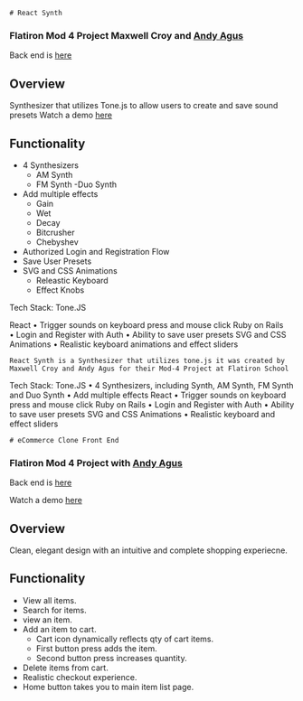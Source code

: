 	# React Synth 

### Flatiron Mod 4 Project Maxwell Croy and [Andy Agus](https://github.com/Andyagus)
Back end is [here](https://github.com/maxcroy1/react-synth-backend.git)

## Overview 

Synthesizer that utilizes Tone.js to allow users to create and save sound presets 
Watch a demo [here](https://youtu.be/kDDZ7Tb6lQM)

## Functionality 
- 4 Synthesizers
	- AM Synth
	- FM Synth
	-Duo Synth
- Add multiple effects
	- Gain 
	- Wet 
	- Decay 
	- Bitcrusher
	- Chebyshev
- Authorized Login and Registration Flow 
- Save User Presets 
- SVG and CSS Animations 
	- Releastic Keyboard 
	- Effect Knobs 



Tech Stack: 
Tone.JS 

React
	• Trigger sounds on keyboard press and mouse click 
Ruby on Rails 
	• Login and Register with Auth 
	• Ability to save user presets 
SVG and CSS Animations 
	• Realistic keyboard animations and effect sliders 

	React Synth is a Synthesizer that utilizes tone.js it was created by Maxwell Croy and Andy Agus for their Mod-4 Project at Flatiron School

Tech Stack: 
Tone.JS 
	• 4 Synthesizers, including Synth, AM Synth, FM Synth and Duo Synth
	• Add multiple effects
React
	• Trigger sounds on keyboard press and mouse click 
Ruby on Rails 
	• Login and Register with Auth 
	• Ability to save user presets 
SVG and CSS Animations 
	• Realistic keyboard and effect sliders 
	


	# eCommerce Clone Front End

### Flatiron Mod 4 Project with [Andy Agus](https://github.com/Andyagus)

Back end is [here](https://github.com/berellevy/projectio-backend)

Watch a demo [here](https://youtu.be/kDDZ7Tb6lQM)

## Overview

Clean, elegant design with an intuitive and complete shopping experiecne.

## Functionality

- View all items.
- Search for items.
- view an item.
- Add an item to cart.
    - Cart icon dynamically reflects qty of cart items.
    - First button press adds the item.
    - Second button press increases quantity.
- Delete items from cart.
- Realistic checkout experience.
- Home button takes you to main item list page.